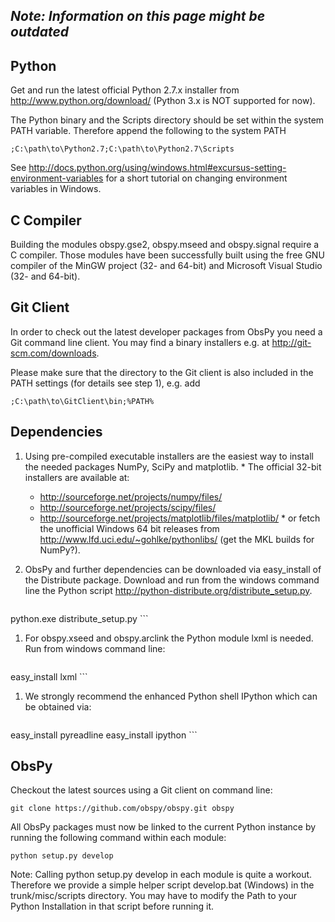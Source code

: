 ## _**Note: Information on this page might be outdated**_

## Python

Get and run the latest official Python 2.7.x installer from  http://www.python.org/download/ (Python 3.x is NOT supported for now).

The Python binary and the Scripts directory should be set within the system PATH variable. Therefore append the following to the system PATH
```
;C:\path\to\Python2.7;C:\path\to\Python2.7\Scripts
```
See  http://docs.python.org/using/windows.html#excursus-setting-environment-variables for a short tutorial on changing environment variables in Windows.

## C Compiler

Building the modules obspy.gse2, obspy.mseed and obspy.signal require a C compiler. Those modules have been successfully built using the free GNU compiler of the MinGW project (32- and 64-bit) and Microsoft Visual Studio (32- and 64-bit).

## Git Client

In order to check out the latest developer packages from ObsPy you need a Git command line client. You may find a binary installers e.g. at http://git-scm.com/downloads.

Please make sure that the directory to the Git client is also included in the PATH settings (for details see step 1), e.g. add
```
;C:\path\to\GitClient\bin;%PATH%
```

## Dependencies

  1. Using pre-compiled executable installers are the easiest way to install the needed packages  NumPy,  SciPy and  matplotlib.
    * The official 32-bit installers are available at:
      *   http://sourceforge.net/projects/numpy/files/
      *   http://sourceforge.net/projects/scipy/files/
      *   http://sourceforge.net/projects/matplotlib/files/matplotlib/
    * or fetch the unofficial Windows 64 bit releases from  http://www.lfd.uci.edu/~gohlke/pythonlibs/ (get the MKL builds for NumPy?).

  1.  ObsPy and further dependencies can be downloaded via easy_install of the  Distribute package. Download and run from the windows command line the Python script  http://python-distribute.org/distribute_setup.py.
      ```bash
python.exe distribute_setup.py
      ```
  1.  For obspy.xseed and obspy.arclink the Python module  lxml is needed. Run from windows command line:
      ```bash
easy_install lxml
      ```
  1.  We strongly recommend the enhanced Python shell  IPython which can be obtained via:
      ```bash
easy_install pyreadline
easy_install ipython
      ```

## ObsPy

Checkout the latest sources using a Git client on command line:
```
git clone https://github.com/obspy/obspy.git obspy
```
All ObsPy packages must now be linked to the current Python instance by running the following command within each module:
```
python setup.py develop
```
Note: Calling python setup.py develop in each module is quite a workout. Therefore we provide a simple helper script develop.bat (Windows) in the trunk/misc/scripts directory. You may have to modify the Path to your Python Installation in that script before running it. 